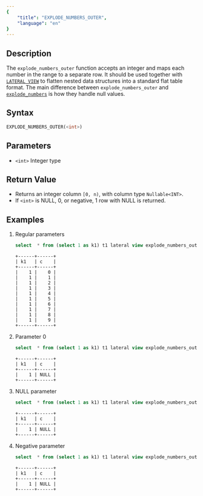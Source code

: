 ```yaml
---
{
    "title": "EXPLODE_NUMBERS_OUTER",
    "language": "en"
}
---
```


## Description
The `explode_numbers_outer` function accepts an integer and maps each number in the range to a separate row. It should be used together with [`LATERAL VIEW`](../../../query-data/lateral-view.md) to flatten nested data structures into a standard flat table format. The main difference between `explode_numbers_outer` and [`explode_numbers`](./explode-numbers.md) is how they handle null values.

## Syntax
```sql
EXPLODE_NUMBERS_OUTER(<int>)
```

## Parameters
- `<int>` Integer type

## Return Value
- Returns an integer column `[0, n)`, with column type `Nullable<INT>`.
- If `<int>` is NULL, 0, or negative, 1 row with NULL is returned.

## Examples
1. Regular parameters
    ```sql
    select  * from (select 1 as k1) t1 lateral view explode_numbers_outer(10) t2 as c;
    ```
    ```text
    +------+------+
    | k1   | c    |
    +------+------+
    |    1 |    0 |
    |    1 |    1 |
    |    1 |    2 |
    |    1 |    3 |
    |    1 |    4 |
    |    1 |    5 |
    |    1 |    6 |
    |    1 |    7 |
    |    1 |    8 |
    |    1 |    9 |
    +------+------+
    ```
2. Parameter 0
    ```sql
    select  * from (select 1 as k1) t1 lateral view explode_numbers_outer(0) t2 as c;
    ```
    ```text
    +------+------+
    | k1   | c    |
    +------+------+
    |    1 | NULL |
    +------+------+
    ```
3. NULL parameter
    ```sql
    select  * from (select 1 as k1) t1 lateral view explode_numbers_outer(NULL) t2 as c;
    ```
    ```text
    +------+------+
    | k1   | c    |
    +------+------+
    |    1 | NULL |
    +------+------+
    ```
4. Negative parameter
    ```sql
    select  * from (select 1 as k1) t1 lateral view explode_numbers_outer(-1) t2 as c;
    ```
    ```text
    +------+------+
    | k1   | c    |
    +------+------+
    |    1 | NULL |
    +------+------+
    ```